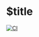 # \$title

[![CI](https://github.com/ammarnajjar/$name/workflows/ci/badge.svg)](https://github.com/ammarnajjar/$name/actions)
